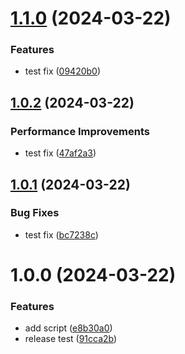 # [1.1.0](https://github.com/MarcScheib/semantic-release-test/compare/1.0.2...1.1.0) (2024-03-22)


### Features

* test fix ([09420b0](https://github.com/MarcScheib/semantic-release-test/commit/09420b0f482c6e04c68f7f487d65aa11b6ea38af))

## [1.0.2](https://github.com/MarcScheib/semantic-release-test/compare/1.0.1...1.0.2) (2024-03-22)


### Performance Improvements

* test fix ([47af2a3](https://github.com/MarcScheib/semantic-release-test/commit/47af2a3617255a2b0dfd7ecabc3f9c41a59dd2cc))

## [1.0.1](https://github.com/MarcScheib/semantic-release-test/compare/1.0.0...1.0.1) (2024-03-22)


### Bug Fixes

* test fix ([bc7238c](https://github.com/MarcScheib/semantic-release-test/commit/bc7238ce61c5981ba8b47c641994e087f65379e3))

# 1.0.0 (2024-03-22)


### Features

* add script ([e8b30a0](https://github.com/MarcScheib/semantic-release-test/commit/e8b30a0a8a8a734b07e478f90cddbc7d75dc6f28))
* release test ([91cca2b](https://github.com/MarcScheib/semantic-release-test/commit/91cca2b16b0fcccd911e14f7f33dda1f3f2f4c64))
